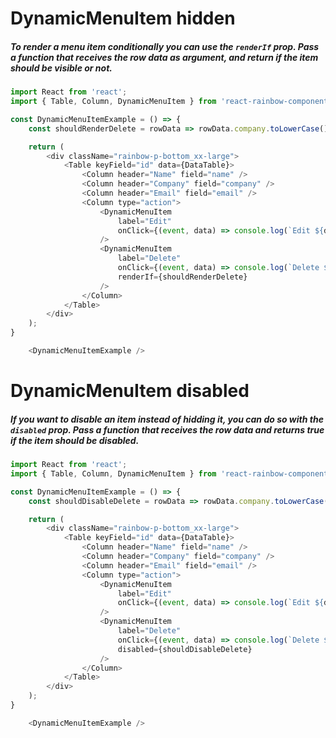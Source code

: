 # DynamicMenuItem hidden
##### To render a menu item conditionally you can use the `renderIf` prop. Pass a function that receives the row data as argument, and return if the item should be visible or not.

```js
import React from 'react';
import { Table, Column, DynamicMenuItem } from 'react-rainbow-components';

const DynamicMenuItemExample = () => {
    const shouldRenderDelete = rowData => rowData.company.toLowerCase() !== 'nexxtway';

    return (
        <div className="rainbow-p-bottom_xx-large">
            <Table keyField="id" data={DataTable}>
                <Column header="Name" field="name" />
                <Column header="Company" field="company" />
                <Column header="Email" field="email" />
                <Column type="action">
                    <DynamicMenuItem
                        label="Edit"
                        onClick={(event, data) => console.log(`Edit ${data.name}`)}
                    />
                    <DynamicMenuItem
                        label="Delete"
                        onClick={(event, data) => console.log(`Delete ${data.name}`)}
                        renderIf={shouldRenderDelete}
                    />
                </Column>
            </Table>
        </div>
    );
}

    <DynamicMenuItemExample />
```

# DynamicMenuItem disabled
##### If you want to disable an item instead of hidding it, you can do so with the `disabled` prop. Pass a function that receives the row data and returns true if the item should be disabled.

```js
import React from 'react';
import { Table, Column, DynamicMenuItem } from 'react-rainbow-components';

const DynamicMenuItemExample = () => {
    const shouldDisableDelete = rowData => rowData.company.toLowerCase() === 'nexxtway';

    return (
        <div className="rainbow-p-bottom_xx-large">
            <Table keyField="id" data={DataTable}>
                <Column header="Name" field="name" />
                <Column header="Company" field="company" />
                <Column header="Email" field="email" />
                <Column type="action">
                    <DynamicMenuItem
                        label="Edit"
                        onClick={(event, data) => console.log(`Edit ${data.name}`)}
                    />
                    <DynamicMenuItem
                        label="Delete"
                        onClick={(event, data) => console.log(`Delete ${data.name}`)}
                        disabled={shouldDisableDelete}
                    />
                </Column>
            </Table>
        </div>
    );
}

    <DynamicMenuItemExample />
```